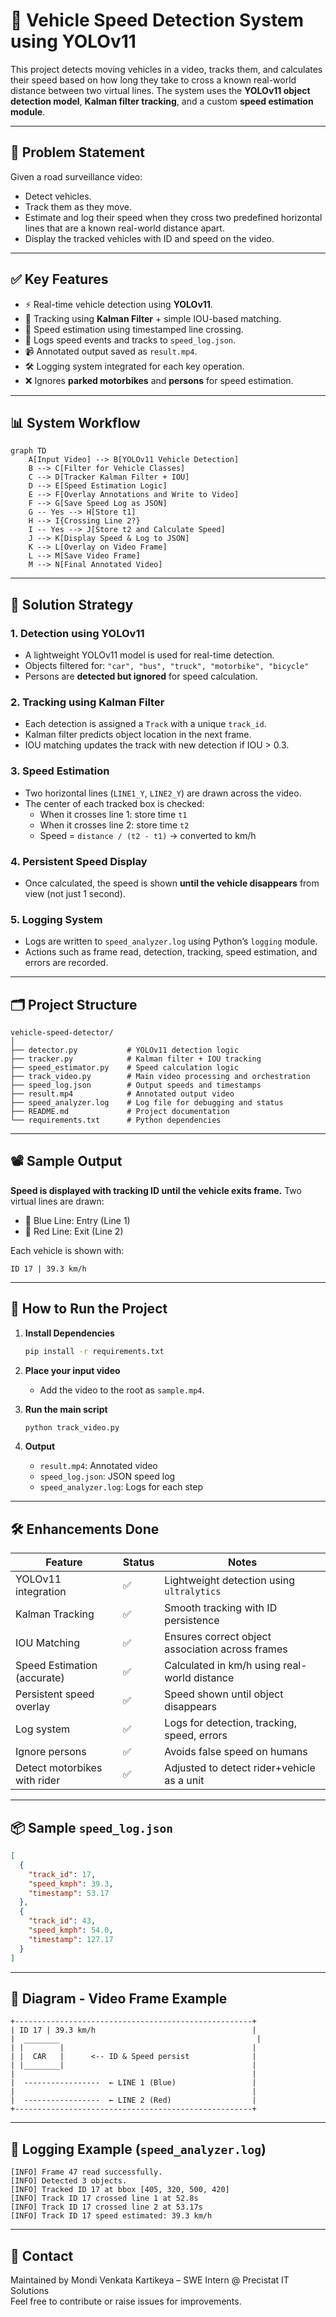 # 🚗 Vehicle Speed Detection System using YOLOv11

This project detects moving vehicles in a video, tracks them, and calculates their speed based on how long they take to cross a known real-world distance between two virtual lines. The system uses the **YOLOv11 object detection model**, **Kalman filter tracking**, and a custom **speed estimation module**.

---

## 📌 Problem Statement

Given a road surveillance video:
- Detect vehicles.
- Track them as they move.
- Estimate and log their speed when they cross two predefined horizontal lines that are a known real-world distance apart.
- Display the tracked vehicles with ID and speed on the video.

---

## ✅ Key Features

- ⚡ Real-time vehicle detection using **YOLOv11**.
- 🧠 Tracking using **Kalman Filter** + simple IOU-based matching.
- 📏 Speed estimation using timestamped line crossing.
- 🧾 Logs speed events and tracks to `speed_log.json`.
- 📹 Annotated output saved as `result.mp4`.
- 🛠️ Logging system integrated for each key operation.
- ❌ Ignores **parked motorbikes** and **persons** for speed estimation.

---

## 📊 System Workflow

```mermaid
graph TD
    A[Input Video] --> B[YOLOv11 Vehicle Detection]
    B --> C[Filter for Vehicle Classes]
    C --> D[Tracker Kalman Filter + IOU]
    D --> E[Speed Estimation Logic]
    E --> F[Overlay Annotations and Write to Video]
    F --> G[Save Speed Log as JSON]
    G -- Yes --> H[Store t1]
    H --> I{Crossing Line 2?}
    I -- Yes --> J[Store t2 and Calculate Speed]
    J --> K[Display Speed & Log to JSON]
    K --> L[Overlay on Video Frame]
    L --> M[Save Video Frame]
    M --> N[Final Annotated Video]
```

---

## 🧠 Solution Strategy

### 1. **Detection using YOLOv11**
- A lightweight YOLOv11 model is used for real-time detection.
- Objects filtered for: `"car", "bus", "truck", "motorbike", "bicycle"`
- Persons are **detected but ignored** for speed calculation.

### 2. **Tracking using Kalman Filter**
- Each detection is assigned a `Track` with a unique `track_id`.
- Kalman filter predicts object location in the next frame.
- IOU matching updates the track with new detection if IOU > 0.3.

### 3. **Speed Estimation**
- Two horizontal lines (`LINE1_Y`, `LINE2_Y`) are drawn across the video.
- The center of each tracked box is checked:
  - When it crosses line 1: store time `t1`
  - When it crosses line 2: store time `t2`
  - Speed = `distance / (t2 - t1)` → converted to km/h

### 4. **Persistent Speed Display**
- Once calculated, the speed is shown **until the vehicle disappears** from view (not just 1 second).

### 5. **Logging System**
- Logs are written to `speed_analyzer.log` using Python’s `logging` module.
- Actions such as frame read, detection, tracking, speed estimation, and errors are recorded.

---

## 🗂️ Project Structure

```
vehicle-speed-detector/
│
├── detector.py           # YOLOv11 detection logic
├── tracker.py            # Kalman filter + IOU tracking
├── speed_estimator.py    # Speed calculation logic
├── track_video.py        # Main video processing and orchestration
├── speed_log.json        # Output speeds and timestamps
├── result.mp4            # Annotated output video
├── speed_analyzer.log    # Log file for debugging and status
├── README.md             # Project documentation
└── requirements.txt      # Python dependencies
```

---

## 📽️ Sample Output

**Speed is displayed with tracking ID until the vehicle exits frame.**
Two virtual lines are drawn:
- 🔵 Blue Line: Entry (Line 1)
- 🔴 Red Line: Exit (Line 2)

Each vehicle is shown with:
```
ID 17 | 39.3 km/h
```

---

## 🧪 How to Run the Project

1. **Install Dependencies**
   ```bash
   pip install -r requirements.txt
   ```

2. **Place your input video**
   - Add the video to the root as `sample.mp4`.

3. **Run the main script**
   ```bash
   python track_video.py
   ```

4. **Output**
   - `result.mp4`: Annotated video
   - `speed_log.json`: JSON speed log
   - `speed_analyzer.log`: Logs for each step

---

## 🛠️ Enhancements Done

| Feature                          | Status     | Notes                                                  |
|----------------------------------|------------|---------------------------------------------------------|
| YOLOv11 integration              | ✅         | Lightweight detection using `ultralytics`               |
| Kalman Tracking                  | ✅         | Smooth tracking with ID persistence                    |
| IOU Matching                     | ✅         | Ensures correct object association across frames        |
| Speed Estimation (accurate)      | ✅         | Calculated in km/h using real-world distance            |
| Persistent speed overlay         | ✅         | Speed shown until object disappears                    |
| Log system                       | ✅         | Logs for detection, tracking, speed, errors            |
| Ignore persons                   | ✅         | Avoids false speed on humans                           |
| Detect motorbikes with rider     | ✅         | Adjusted to detect rider+vehicle as a unit             |

---

## 📦 Sample `speed_log.json`

```json
[
  {
    "track_id": 17,
    "speed_kmph": 39.3,
    "timestamp": 53.17
  },
  {
    "track_id": 43,
    "speed_kmph": 54.0,
    "timestamp": 127.17
  }
]
```

---

## 📸 Diagram - Video Frame Example

```
+-----------------------------------------------------+
| ID 17 | 39.3 km/h                                   |
|  ________                                            |
| |        |                                          |
| |  CAR   |      <-- ID & Speed persist              |
| |________|                                          |
|                                                     |
|  -----------------  ← LINE 1 (Blue)                 |
|                                                     |
|  -----------------  ← LINE 2 (Red)                  |
+-----------------------------------------------------+
```

---

## 🧾 Logging Example (`speed_analyzer.log`)

```
[INFO] Frame 47 read successfully.
[INFO] Detected 3 objects.
[INFO] Tracked ID 17 at bbox [405, 320, 500, 420]
[INFO] Track ID 17 crossed line 1 at 52.8s
[INFO] Track ID 17 crossed line 2 at 53.17s
[INFO] Track ID 17 speed estimated: 39.3 km/h
```

---

## 📧 Contact

Maintained by Mondi Venkata Kartikeya – SWE Intern @ Precistat IT Solutions  
Feel free to contribute or raise issues for improvements.
